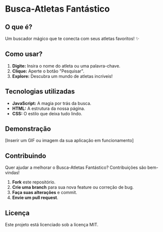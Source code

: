 # Busca-Atletas Fantástico 

## O que é?
Um buscador mágico que te conecta com seus atletas favoritos! ✨

## Como usar?
1. **Digite:** Insira o nome do atleta ou uma palavra-chave.
2. **Clique:** Aperte o botão "Pesquisar".
3. **Explore:** Descubra um mundo de atletas incríveis!

## Tecnologias utilizadas
* **JavaScript:** A magia por trás da busca.
* **HTML:** A estrutura da nossa página.
* **CSS:** O estilo que deixa tudo lindo.

## Demonstração
[Inserir um GIF ou imagem da sua aplicação em funcionamento]

## Contribuindo
Quer ajudar a melhorar o Busca-Atletas Fantástico? Contribuições são bem-vindas!

1. **Fork** este repositório.
2. **Crie uma branch** para sua nova feature ou correção de bug.
3. **Faça suas alterações** e commit.
4. **Envie um pull request**.

## Licença
Este projeto está licenciado sob a licença MIT.
